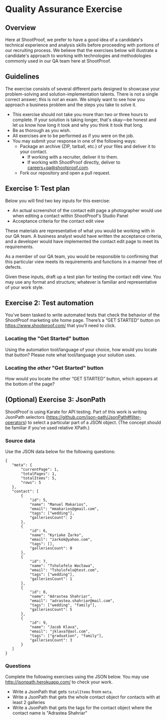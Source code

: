 # Quality Assurance Exercise

## Overview

Here at ShootProof, we prefer to have a good idea of a candidate's technical
experience and analysis skills before proceeding with portions of our recruiting
process.  We believe that the exercises below will illustrate a candidate's
approach to working with technologies and methodologies commonly used in our
QA team here at ShootProof.

## Guidelines

The exercise consists of several different parts designed to showcase your
problem-solving and solution-implementation talents. There is not a single
correct answer; this is *not* an exam. We simply want to see how you approach a
business problem and the steps you take to solve it.

* This exercise should not take you more than two or three hours to complete. If
  your solution is taking longer, that's okay—be honest and let us know how long
  it took and why you think it took that long.
* Be as thorough as you wish.
* All exercises are to be performed as if you were on the job.
* You may submit your response in one of the following ways:
  * Package an archive (ZIP, tarball, etc.) of your files and deliver it to
    your contact.
    * If working with a recruiter, deliver it to them.
    * If working with ShootProof directly, deliver to <careers+qa@shootproof.com>.
  * Fork our repository and open a pull request.


## Exercise 1: Test plan

Below you will find two key inputs for this exercise:

* An actual screenshot of the contact edit page a photographer would use when
  editing a contact within ShootProof's Studio Panel
* Acceptance criteria for the contact edit view

These materials are representative of what you would be working with in our QA
team.  A business analyst would have written the acceptance criteria, and
a developer would have implemented the contact edit page to meet its
requirements.

As a member of our QA team, you would be responsible to confirming that this
particular view meets its requirements and functions in a manner free of
defects.

Given these inputs, draft up a test plan for testing the contact edit view.
You may use any format and structure; whatever is familiar and representative
of your work style.

## Exercise 2: Test automation

You’ve been tasked to write automated tests that check the behavior of the ShootProof
marketing site home page. There’s a “GET STARTED” button on
https://www.shootproof.com/ that you’ll need to click.

### Locating the "Get Started" button

Using the automation tool/language of your choice, how would you locate that button?
Please note what tool/language your solution uses.

### Locating the _other_ "Get Started" button

How would you locate the other “GET STARTED” button, which appears at the bottom of the page?

## (Optional) Exercise 3: JsonPath

ShootProof is using Karate for API testing. Part of this work is writing JsonPath selectors
(https://github.com/json-path/JsonPath#filter-operators) to select a particular part of a
JSON object. (The concept should be familiar if you’ve used relative XPath.)

### Source data

Use the JSON data below for the following questions:

```
{
   "meta": {
       "currentPage": 1,
       "totalPages": 1,
       "totalItems": 5,
       "rows": 5
   },
   "contact": [
       {
           "id": 5,
           "name": "Manuel Makarios",
           "email": "mmakarios@gmail.com",
           "tags": ["wedding"],
           "galleriesCount": 2
       },
       {
           "id": 6,
           "name": "Kyriake Žarko",
           "email": "zarkok@yahoo.com",
           "tags": [],
           "galleriesCount": 0
       },
       {
           "id": 7,
           "name": "Tsholofelo Wacława",
           "email": "Tsholofelo@test.com",
           "tags": ["wedding"],
           "galleriesCount": 1
       },
       {
           "id": 8,
           "name": "Adrastea Shahriar",
           "email": "adrastea.shahriar@mail.com",
           "tags": ["wedding", "family"],
           "galleriesCount": 5
       },
       {
           "id": 9,
           "name": "Jacob Klava",
           "email": "jklava7@aol.com",
           "tags": ["graduation", "family"],
           "galleriesCount": 3
       }
   ]
}
```

### Questions

Complete the following exercises using the JSON below. You may use http://jsonpath.herokuapp.com/ to check your work.

* Write a JsonPath that gets `totalItems` from `meta`.
* Write a JsonPath that gets the whole contact object for contacts with at least 2 galleries
* Write a JsonPath that gets the tags for the contact object where the contact name is "Adrastea Shahriar"
